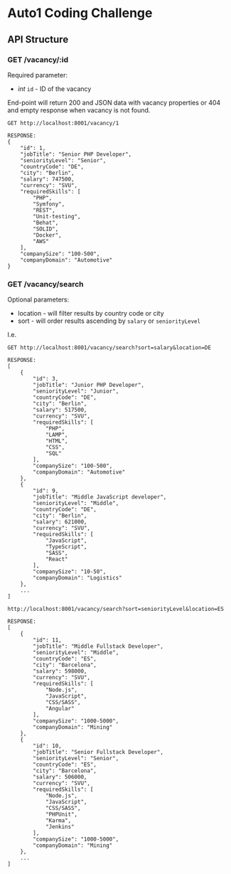 # Auto1 Coding Challenge

## API Structure

### GET /vacancy/:id

Required parameter:
- *int* `id` - ID of the vacancy

End-point will return 200 and JSON data with vacancy properties 
or 404 and empty response when vacancy is not found.

```
GET http://localhost:8001/vacancy/1

RESPONSE:
{
    "id": 1,
    "jobTitle": "Senior PHP Developer",
    "seniorityLevel": "Senior",
    "countryCode": "DE",
    "city": "Berlin",
    "salary": 747500,
    "currency": "SVU",
    "requiredSkills": [
        "PHP",
        "Symfony",
        "REST",
        "Unit-testing",
        "Behat",
        "SOLID",
        "Docker",
        "AWS"
    ],
    "companySize": "100-500",
    "companyDomain": "Automotive"
}
```


### GET /vacancy/search

Optional parameters:
 - location - will filter results by country code or city
 - sort - will order results ascending by `salary` or `seniorityLevel`

I.e.
```
GET http://localhost:8001/vacancy/search?sort=salary&location=DE

RESPONSE:
[
    {
        "id": 3,
        "jobTitle": "Junior PHP Developer",
        "seniorityLevel": "Junior",
        "countryCode": "DE",
        "city": "Berlin",
        "salary": 517500,
        "currency": "SVU",
        "requiredSkills": [
            "PHP",
            "LAMP",
            "HTML",
            "CSS",
            "SQL"
        ],
        "companySize": "100-500",
        "companyDomain": "Automotive"
    },
    {
        "id": 9,
        "jobTitle": "Middle JavaScript developer",
        "seniorityLevel": "Middle",
        "countryCode": "DE",
        "city": "Berlin",
        "salary": 621000,
        "currency": "SVU",
        "requiredSkills": [
            "JavaScript",
            "TypeScript",
            "SASS",
            "React"
        ],
        "companySize": "10-50",
        "companyDomain": "Logistics"
    },
    ...
]
```

```
http://localhost:8001/vacancy/search?sort=seniorityLevel&location=ES

RESPONSE:
[
    {
        "id": 11,
        "jobTitle": "Middle Fullstack Developer",
        "seniorityLevel": "Middle",
        "countryCode": "ES",
        "city": "Barcelona",
        "salary": 598000,
        "currency": "SVU",
        "requiredSkills": [
            "Node.js",
            "JavaScript",
            "CSS/SASS",
            "Angular"
        ],
        "companySize": "1000-5000",
        "companyDomain": "Mining"
    },
    {
        "id": 10,
        "jobTitle": "Senior Fullstack Developer",
        "seniorityLevel": "Senior",
        "countryCode": "ES",
        "city": "Barcelona",
        "salary": 506000,
        "currency": "SVU",
        "requiredSkills": [
            "Node.js",
            "JavaScript",
            "CSS/SASS",
            "PHPUnit",
            "Karma",
            "Jenkins"
        ],
        "companySize": "1000-5000",
        "companyDomain": "Mining"
    },
    ...
]
```


